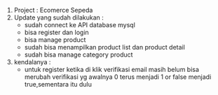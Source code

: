 1. Project : Ecomerce Sepeda
2. Update yang sudah dilakukan :
   - sudah connect ke API database mysql
   - bisa register dan login 
   - bisa manage product 
   - sudah bisa menampilkan product list dan product detail
   - sudah bisa manage category product
3. kendalanya :
   - untuk register ketika di klik verifikasi email masih belum bisa merubah verifikasi yg awalnya 0 terus menjadi 1 or false 
     menjadi true,sementara itu dulu
